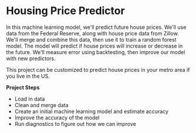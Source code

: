 # Housing Price Predictor

In this machine learning model, we'll predict future house prices.  We'll use data from the Federal Reserve, along with house price data from Zillow.  We'll merge and combine this data, then use it to train a random forest model.  The model will predict if house prices will increase or decrease in the future.  We'll measure error using backtesting, then improve our model with new predictors.

This project can be customized to predict house prices in your metro area if you live in the US.

**Project Steps**

* Load in data
* Clean and merge data
* Create an initial machine learning model and estimate accuracy
* Improve the accuracy of the model
* Run diagnostics to figure out how we can improve
